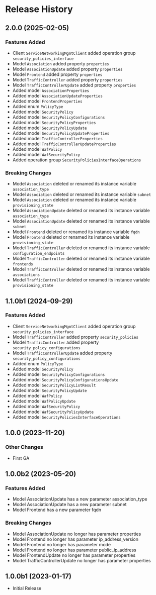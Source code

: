 # Release History

## 2.0.0 (2025-02-05)

### Features Added

  - Client `ServiceNetworkingMgmtClient` added operation group `security_policies_interface`
  - Model `Association` added property `properties`
  - Model `AssociationUpdate` added property `properties`
  - Model `Frontend` added property `properties`
  - Model `TrafficController` added property `properties`
  - Model `TrafficControllerUpdate` added property `properties`
  - Added model `AssociationProperties`
  - Added model `AssociationUpdateProperties`
  - Added model `FrontendProperties`
  - Added enum `PolicyType`
  - Added model `SecurityPolicy`
  - Added model `SecurityPolicyConfigurations`
  - Added model `SecurityPolicyProperties`
  - Added model `SecurityPolicyUpdate`
  - Added model `SecurityPolicyUpdateProperties`
  - Added model `TrafficControllerProperties`
  - Added model `TrafficControllerUpdateProperties`
  - Added model `WafPolicy`
  - Added model `WafSecurityPolicy`
  - Added operation group `SecurityPoliciesInterfaceOperations`
  
### Breaking Changes

  - Model `Association` deleted or renamed its instance variable `association_type`
  - Model `Association` deleted or renamed its instance variable `subnet`
  - Model `Association` deleted or renamed its instance variable `provisioning_state`
  - Model `AssociationUpdate` deleted or renamed its instance variable `association_type`
  - Model `AssociationUpdate` deleted or renamed its instance variable `subnet`
  - Model `Frontend` deleted or renamed its instance variable `fqdn`
  - Model `Frontend` deleted or renamed its instance variable `provisioning_state`
  - Model `TrafficController` deleted or renamed its instance variable `configuration_endpoints`
  - Model `TrafficController` deleted or renamed its instance variable `frontends`
  - Model `TrafficController` deleted or renamed its instance variable `associations`
  - Model `TrafficController` deleted or renamed its instance variable `provisioning_state`

## 1.1.0b1 (2024-09-29)

### Features Added

  - Client `ServiceNetworkingMgmtClient` added operation group `security_policies_interface`
  - Model `TrafficController` added property `security_policies`
  - Model `TrafficController` added property `security_policy_configurations`
  - Model `TrafficControllerUpdate` added property `security_policy_configurations`
  - Added enum `PolicyType`
  - Added model `SecurityPolicy`
  - Added model `SecurityPolicyConfigurations`
  - Added model `SecurityPolicyConfigurationsUpdate`
  - Added model `SecurityPolicyListResult`
  - Added model `SecurityPolicyUpdate`
  - Added model `WafPolicy`
  - Added model `WafPolicyUpdate`
  - Added model `WafSecurityPolicy`
  - Added model `WafSecurityPolicyUpdate`
  - Added model `SecurityPoliciesInterfaceOperations`

## 1.0.0 (2023-11-20)

### Other Changes

  - First GA

## 1.0.0b2 (2023-05-20)

### Features Added

  - Model AssociationUpdate has a new parameter association_type
  - Model AssociationUpdate has a new parameter subnet
  - Model Frontend has a new parameter fqdn

### Breaking Changes

  - Model AssociationUpdate no longer has parameter properties
  - Model Frontend no longer has parameter ip_address_version
  - Model Frontend no longer has parameter mode
  - Model Frontend no longer has parameter public_ip_address
  - Model FrontendUpdate no longer has parameter properties
  - Model TrafficControllerUpdate no longer has parameter properties

## 1.0.0b1 (2023-01-17)

* Initial Release
